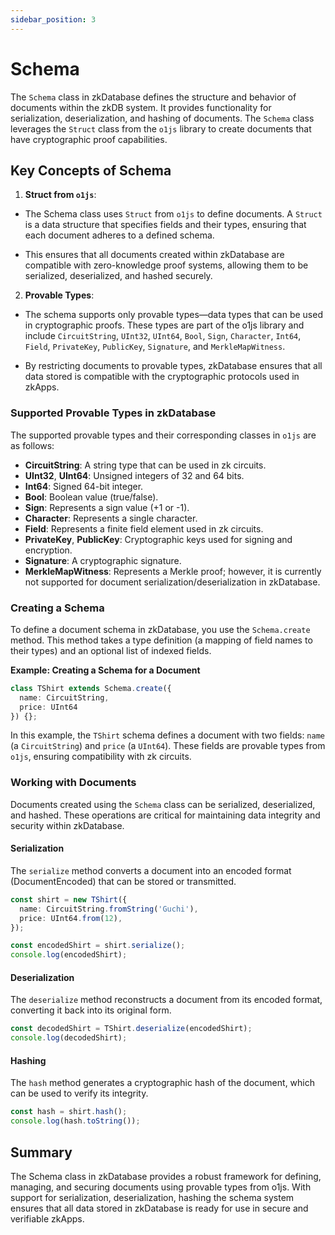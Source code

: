 ```yaml
---
sidebar_position: 3
---
```


# Schema

The `Schema` class in zkDatabase defines the structure and behavior of documents within the zkDB system. It provides functionality for serialization, deserialization, and hashing of documents. The `Schema` class leverages the `Struct` class from the `o1js` library to create documents that have cryptographic proof capabilities.

## Key Concepts of Schema

1. **Struct from `o1js`**:
  - The Schema class uses `Struct` from `o1js` to define documents. A `Struct` is a data structure that specifies fields and their types, ensuring that each document adheres to a defined schema.

  - This ensures that all documents created within zkDatabase are compatible with zero-knowledge proof systems, allowing them to be serialized, deserialized, and hashed securely.

2. **Provable Types**:
  - The schema supports only provable types—data types that can be used in cryptographic proofs. These types are part of the o1js library and include `CircuitString`, `UInt32`, `UInt64`, `Bool`, `Sign`, `Character`, `Int64`, `Field`, `PrivateKey`, `PublicKey`, `Signature`, and `MerkleMapWitness`.

  - By restricting documents to provable types, zkDatabase ensures that all data stored is compatible with the cryptographic protocols used in zkApps.

### Supported Provable Types in zkDatabase

The supported provable types and their corresponding classes in `o1js` are as follows:

- **CircuitString**: A string type that can be used in zk circuits.
- **UInt32**, **UInt64**: Unsigned integers of 32 and 64 bits.
- **Int64**: Signed 64-bit integer.
- **Bool**: Boolean value (true/false).
- **Sign**: Represents a sign value (+1 or -1).
- **Character**: Represents a single character.
- **Field**: Represents a finite field element used in zk circuits.
- **PrivateKey**, **PublicKey**: Cryptographic keys used for signing and encryption.
- **Signature**: A cryptographic signature.
- **MerkleMapWitness**: Represents a Merkle proof; however, it is currently not supported for document serialization/deserialization in zkDatabase.

### Creating a Schema

To define a document schema in zkDatabase, you use the `Schema.create` method. This method takes a type definition (a mapping of field names to their types) and an optional list of indexed fields.

**Example: Creating a Schema for a Document**
```ts
class TShirt extends Schema.create({
  name: CircuitString,
  price: UInt64
}) {};
```

In this example, the `TShirt` schema defines a document with two fields: `name` (a `CircuitString`) and `price` (a `UInt64`). These fields are provable types from `o1js`, ensuring compatibility with zk circuits.

### Working with Documents
Documents created using the `Schema` class can be serialized, deserialized, and hashed. These operations are critical for maintaining data integrity and security within zkDatabase.

#### Serialization
The `serialize` method converts a document into an encoded format (DocumentEncoded) that can be stored or transmitted.

```ts
const shirt = new TShirt({
  name: CircuitString.fromString('Guchi'),
  price: UInt64.from(12),
});

const encodedShirt = shirt.serialize();
console.log(encodedShirt);
```

#### Deserialization
The `deserialize` method reconstructs a document from its encoded format, converting it back into its original form.

```ts
const decodedShirt = TShirt.deserialize(encodedShirt);
console.log(decodedShirt);
```

#### Hashing
The `hash` method generates a cryptographic hash of the document, which can be used to verify its integrity.

```ts
const hash = shirt.hash();
console.log(hash.toString());
```


## Summary
The Schema class in zkDatabase provides a robust framework for defining, managing, and securing documents using provable types from o1js. With support for serialization, deserialization, hashing the schema system ensures that all data stored in zkDatabase is ready for use in secure and verifiable zkApps.